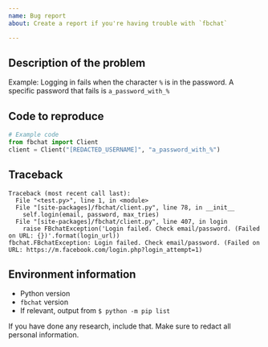 ```yaml
---
name: Bug report
about: Create a report if you're having trouble with `fbchat`

---
```


## Description of the problem
Example: Logging in fails when the character `%` is in the password. A specific password that fails is `a_password_with_%`

## Code to reproduce
```py
# Example code
from fbchat import Client
client = Client("[REDACTED_USERNAME]", "a_password_with_%")
```

## Traceback
```
Traceback (most recent call last):
  File "<test.py>", line 1, in <module>
  File "[site-packages]/fbchat/client.py", line 78, in __init__
    self.login(email, password, max_tries)
  File "[site-packages]/fbchat/client.py", line 407, in login
    raise FBchatException('Login failed. Check email/password. (Failed on URL: {})'.format(login_url))
fbchat.FBchatException: Login failed. Check email/password. (Failed on URL: https://m.facebook.com/login.php?login_attempt=1)
```

## Environment information
- Python version
- `fbchat` version
- If relevant, output from `$ python -m pip list`

If you have done any research, include that.
Make sure to redact all personal information.
